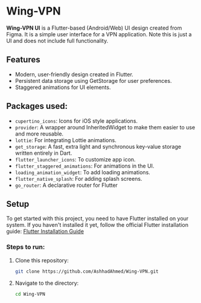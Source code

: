 # Wing-VPN

**Wing-VPN UI** is a Flutter-based (Android/Web) UI design created from Figma. It is a simple user interface for a VPN application. Note this is just a UI and does not include full functionality.

## Features
- Modern, user-friendly design created in Flutter.
- Persistent data storage using GetStorage for user preferences.
- Staggered animations for UI elements.
  
## Packages used:
- `cupertino_icons`: Icons for iOS style applications.
- `provider`: A wrapper around InheritedWidget to make them easier to use and more reusable.
- `lottie`: For integrating Lottie animations.
- `get_storage`: A fast, extra light and synchronous key-value storage written entirely in Dart.
- `flutter_launcher_icons`: To customize app icon.
- `flutter_staggered_animations`: For animations in the UI.
- `loading_animation_widget`: To add loading animations.
- `flutter_native_splash`: For adding splash screens.
- `go_router`: A declarative router for Flutter

## Setup

To get started with this project, you need to have Flutter installed on your system. If you haven't installed it yet, follow the official Flutter installation guide: [Flutter Installation Guide](https://flutter.dev/docs/get-started/install)

### Steps to run:
1. Clone this repository:
   ```bash
   git clone https://github.com/AshhadAhmed/Wing-VPN.git

2. Navigate to the directory: 
   ```sh
   cd Wing-VPN
   ```
